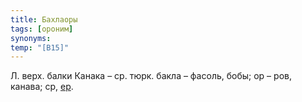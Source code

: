 ```yaml
---
title: Бахлаоры
tags: [ороним]
synonyms:
temp: "[В15]"
---
```


Л. верх. балки Канака – ср. тюрк. бакла – фасоль, бобы; ор – ров, канава; ср,
[ер](terms/ер).
